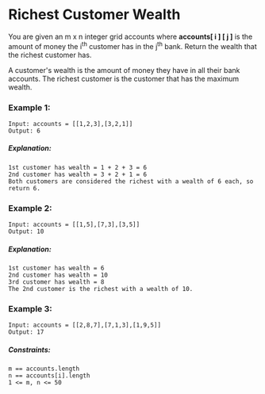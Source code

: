 # Richest Customer Wealth

You are given an m x n integer grid accounts where **accounts[ i ] [ j ]** is the amount of money the i<sup>th</sup> customer has in the j<sup>th</sup> bank. Return the wealth that the richest customer has.

A customer's wealth is the amount of money they have in all their bank accounts. The richest customer is the customer that has the maximum wealth.

### Example 1:
    Input: accounts = [[1,2,3],[3,2,1]]
    Output: 6
##### Explanation: 
    1st customer has wealth = 1 + 2 + 3 = 6
    2nd customer has wealth = 3 + 2 + 1 = 6
    Both customers are considered the richest with a wealth of 6 each, so return 6.


### Example 2:
    Input: accounts = [[1,5],[7,3],[3,5]]
    Output: 10
##### Explanation: 
    1st customer has wealth = 6
    2nd customer has wealth = 10 
    3rd customer has wealth = 8
    The 2nd customer is the richest with a wealth of 10.


### Example 3:
    Input: accounts = [[2,8,7],[7,1,3],[1,9,5]]
    Output: 17


##### Constraints:
    m == accounts.length
    n == accounts[i].length
    1 <= m, n <= 50